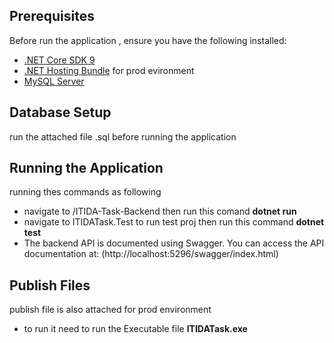 ## Prerequisites
Before run the application , ensure you have the following installed:
- [.NET Core SDK 9](https://dotnet.microsoft.com/download/dotnet/9.0)
- [.NET Hosting Bundle](https://dotnet.microsoft.com/en-us/download/dotnet/thank-you/runtime-aspnetcore-9.0.2-windows-hosting-bundle-installer) for prod evironment
- [MySQL Server](https://dev.mysql.com/downloads/mysql) 
  
## Database Setup
run the attached file .sql before running the application

## Running the Application
running thes commands as following
- navigate to /ITIDA-Task-Backend then run this comand **dotnet run**
- navigate to ITIDATask.Test to run test proj then run this command **dotnet test**
- The backend API is documented using Swagger. You can access the API documentation at:  (http://localhost:5296/swagger/index.html)

## Publish Files
publish file is also attached for prod environment 
- to run it need to run the Executable file **ITIDATask.exe**   
